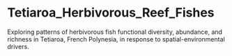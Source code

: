 # Tetiaroa_Herbivorous_Reef_Fishes
Exploring patterns of herbivorous fish functional diversity, abundance, and richness in Tetiaroa, French Polynesia, in response to spatial-environmental drivers. 
